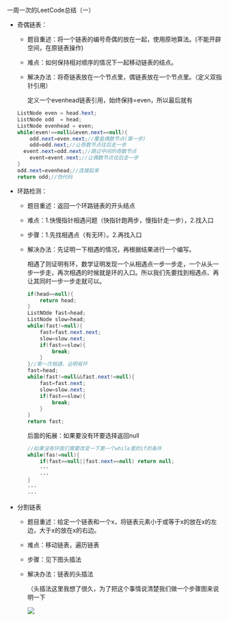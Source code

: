一周一次的LeetCode总结（一）

* 奇偶链表：

  * 题目重述：将一个链表的编号奇偶的放在一起，使用原地算法。(不能开辟空间，在原链表操作)

  * 难点：如何保持相对顺序的情况下一起移动链表的结点。

  * 解决办法：将奇链表放在一个节点里，偶链表放在一个节点里。（定义双指针引用）

    定义一个evenhead链表引用，始终保持=even，所以最后就有

  ```java
  ListNode even = head.hext;
  ListNode odd  = head;
  ListNode evenhead = even;
  while(even!==null&&even.next==null){
      odd.next=even.next;//覆盖偶数节点(第一步)
      odd=odd.next;//让奇数节点往后走一步
   	event.next=odd.next;//跳过中间的奇数节点
      event=event.next;//让偶数节点往后走一步
  }
  odd.next=evenhead;//连接起来
  return odd;//伪代码
  ```

* 环路检测：

  * 题目重述：返回一个环路链表的开头结点

  * 难点：1.快慢指针相遇问题（快指针跑两步，慢指针走一步），2.找入口

  * 步骤：1.先找相遇点（有无环）。2.再找入口

  * 解决办法：先证明一下相遇的情况，再根据结果进行一个编写。

    相遇了则证明有环，数学证明发现一个从相遇点一步一步走，一个从头一步一步走，再次相遇的时候就是环的入口。所以我们先要找到相遇点、再让其同时一步一步走就可以。

    ```java
    if(head==null){
        return head;
    }
    ListNOde fast=head;
    ListNode slow=head;
    while(fast!=null){    
        fast=fast.next.next;
    	slow=slow.next;
        if(fast==slow){
            break;
        }
    }//第一次相遇，证明有环
    fast=head;
    while(fast!=null&&fast.next!=null){
        fast=fast.next;
        slow=slow.next;
        if(fast==slow){
            break;
        }
    }
    return fast;
    ```
    
    后面的拓展：如果要没有环要选择返回null
    
    ```java
    //如果没有环我们需要改变一下第一个while里的if的条件
    while(fas!=null){
    	if(fast==null||fast.next==null) return null;
    	···
    	···
    }
    ···
    ···
    ```
    
    

* 分割链表

  * 题目重述：给定一个链表和一个x，将链表元素小于或等于x的放在x的左边，大于x的放在x的右边。

  * 难点：移动链表，遍历链表

  * 步骤：见下图头插法

  * 解决办法：链表的头插法

    （头插法这里我想了很久，为了把这个事情说清楚我们做一个步骤图来说明一下

    ![](https://s1.ax1x.com/2020/07/17/Uyry28.png)

    ```java
    
    ```

    